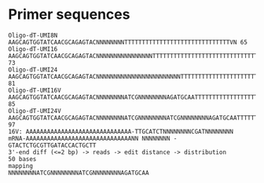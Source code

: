 # Primer sequences

    Oligo-dT-UMI8N  AAGCAGTGGTATCAACGCAGAGTACNNNNNNNNTTTTTTTTTTTTTTTTTTTTTTTTTTTTTTVN 65
    Oligo-dT-UMI16  AAGCAGTGGTATCAACGCAGAGTACNNNNNNNNNNNNNNNNTTTTTTTTTTTTTTTTTTTTTTTTTTTTTTVN 73
    Oligo-dT-UMI24  AAGCAGTGGTATCAACGCAGAGTACNNNNNNNNNNNNNNNNNNNNNNNNTTTTTTTTTTTTTTTTTTTTTTTTTTTTTTVN 81
    Oligo-dT-UMI16V AAGCAGTGGTATCAACGCAGAGTACNNNNNNNNATCGNNNNNNNNAGATGCAATTTTTTTTTTTTTTTTTTTTTTTTTTTTTTVN 85
    Oligo-dT-UMI24V AAGCAGTGGTATCAACGCAGAGTACNNNNNNNNATCGNNNNNNNNATCGNNNNNNNNAGATGCAATTTTTTTTTTTTTTTTTTTTTTTTTTTTTTVN 97
    16V: AAAAAAAAAAAAAAAAAAAAAAAAAAAAAA-TTGCATCTNNNNNNNNCGATNNNNNNNN
    mRNA-AAAAAAAAAAAAAAAAAAAAAAAAAAAAAANN NNNNNNNN -GTACTCTGCGTTGATACCACTGCTT
    3'-end diff (<=2 bp) -> reads -> edit distance -> distribution
    50 bases
    mapping 
    NNNNNNNNATCGNNNNNNNNATCGNNNNNNNNAGATGCAA
